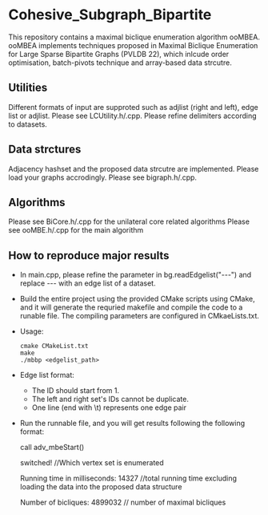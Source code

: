 # Cohesive_Subgraph_Bipartite
This repository contains a maximal biclique enumeration algorithm ooMBEA. 
ooMBEA implements techniques proposed in Maximal Biclique Enumeration for Large Sparse Bipartite Graphs (PVLDB 22), 
which inlcude order optimisation, batch-pivots technique and array-based data strcutre. 


## Utilities
Different formats of input are supproted such as adjlist (right and left), edge list or adjlist. Please see LCUtility.h/.cpp.
Please refine delimiters according to datasets. 

## Data strctures
Adjacency hashset and the proposed data strcutre are implemented. Please load your graphs accrodingly.  Please see bigraph.h/.cpp.

## Algorithms
Please see BiCore.h/.cpp for the unilateral core related algorithms
Please see ooMBE.h/.cpp for the main algorithm

## How to reproduce major results

- In main.cpp, please refine the parameter in bg.readEdgelist("---") and replace --- with an edge list of a dataset.

- Build the entire project using the provided CMake scripts using CMake, and it will generate the requried makefile and compile the code to a runable file. The compiling parameters are configured in CMkaeLists.txt.

- Usage:
  
  ```shell
  cmake CMakeList.txt
  make
  ./mbbp <edgelist_path>
  ```

- Edge list format:
    - The ID should start from 1.
    - The left and right set's IDs cannot be duplicate.
    - One line (end with \t) represents one edge pair


- Run the runnable file, and you will get results following the following format: 
    
    call adv_mbeStart() 
    
    switched!                            //Which vertex set is enumerated 
    
    Running time in milliseconds: 14327  //total running time excluding loading the data into the proposed data structure 
    
    Number of bicliques: 4899032         // number of maximal bicliques
